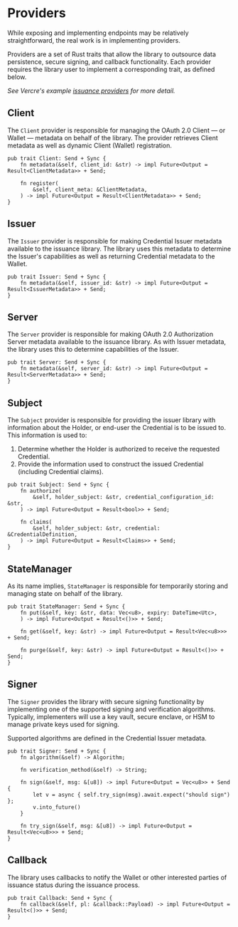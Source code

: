 # Providers

While exposing and implementing endpoints may be relatively straightforward, the real
work is in implementing providers.

Providers are a set of Rust traits that allow the library to outsource 
data persistence, secure signing, and callback functionality. Each provider requires the
library user to implement a corresponding trait, as defined below.

_See Vercre's example
[issuance providers](https://github.com/vercre/vercre/blob/main/examples/providers/src/issuance.rs)
for more detail._

## Client

The `Client` provider is responsible for managing the OAuth 2.0 Client — or Wallet —
metadata on behalf of the library. The provider retrieves Client metadata as well as
dynamic Client (Wallet) registration.

```rust,ignore
pub trait Client: Send + Sync {
    fn metadata(&self, client_id: &str) -> impl Future<Output = Result<ClientMetadata>> + Send;

    fn register(
        &self, client_meta: &ClientMetadata,
    ) -> impl Future<Output = Result<ClientMetadata>> + Send;
}
```

## Issuer

The `Issuer` provider is responsible for making Credential Issuer metadata available to 
the issuance library. The library uses this metadata to determine the Issuer's 
capabilities as well as returning Credential metadata to the Wallet.

```rust,ignore
pub trait Issuer: Send + Sync {
    fn metadata(&self, issuer_id: &str) -> impl Future<Output = Result<IssuerMetadata>> + Send;
}
```

## Server

The `Server` provider is responsible for making OAuth 2.0 Authorization Server metadata
available to the issuance library. As with Issuer metadata, the library uses this to 
determine capabilities of the Issuer.

```rust,ignore
pub trait Server: Send + Sync {
    fn metadata(&self, server_id: &str) -> impl Future<Output = Result<ServerMetadata>> + Send;
}
```

## Subject

The `Subject` provider is responsible for providing the issuer library with information
about the Holder, or end-user the Credential is to be issued to. This information is used
to:

1. Determine whether the Holder is authorized to receive the requested Credential.
2. Provide the information used to construct the issued Credential (including Credential 
   claims).

```rust,ignore
pub trait Subject: Send + Sync {
    fn authorize(
        &self, holder_subject: &str, credential_configuration_id: &str,
    ) -> impl Future<Output = Result<bool>> + Send;

    fn claims(
        &self, holder_subject: &str, credential: &CredentialDefinition,
    ) -> impl Future<Output = Result<Claims>> + Send;
}
```

## StateManager

As its name implies, `StateManager` is responsible for temporarily storing and 
managing state on behalf of the library.

```rust,ignore
pub trait StateManager: Send + Sync {
    fn put(&self, key: &str, data: Vec<u8>, expiry: DateTime<Utc>,
    ) -> impl Future<Output = Result<()>> + Send;

    fn get(&self, key: &str) -> impl Future<Output = Result<Vec<u8>>> + Send;

    fn purge(&self, key: &str) -> impl Future<Output = Result<()>> + Send;
}
```

## Signer

The `Signer` provides the library with secure signing functionality by implementing
one of the supported signing and verification algorithms. Typically, implementers
will use a key vault, secure enclave, or HSM to manage private keys used for signing.

Supported algorithms are defined in the Credential Issuer metadata.

```rust,ignore
pub trait Signer: Send + Sync {
    fn algorithm(&self) -> Algorithm;

    fn verification_method(&self) -> String;

    fn sign(&self, msg: &[u8]) -> impl Future<Output = Vec<u8>> + Send {
        let v = async { self.try_sign(msg).await.expect("should sign") };
        v.into_future()
    }

    fn try_sign(&self, msg: &[u8]) -> impl Future<Output = Result<Vec<u8>>> + Send;
}
```

## Callback

The library uses callbacks to notify the Wallet or other interested parties of issuance
status during the issuance process.

```rust,ignore
pub trait Callback: Send + Sync {
    fn callback(&self, pl: &callback::Payload) -> impl Future<Output = Result<()>> + Send;
}
```
